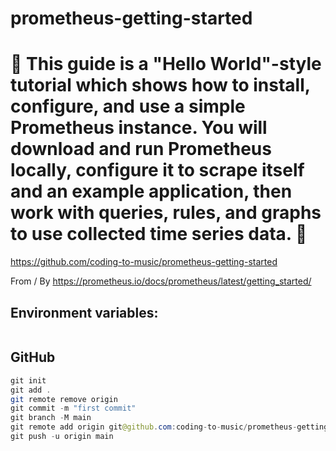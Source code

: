 # prometheus-getting-started

# 🚀 This guide is a "Hello World"-style tutorial which shows how to install, configure, and use a simple Prometheus instance. You will download and run Prometheus locally, configure it to scrape itself and an example application, then work with queries, rules, and graphs to use collected time series data. 🚀

https://github.com/coding-to-music/prometheus-getting-started

From / By https://prometheus.io/docs/prometheus/latest/getting_started/

## Environment variables:

```java

```

## GitHub

```java
git init
git add .
git remote remove origin
git commit -m "first commit"
git branch -M main
git remote add origin git@github.com:coding-to-music/prometheus-getting-started.git
git push -u origin main
```
